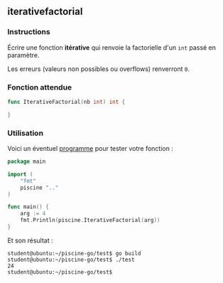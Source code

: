 ## iterativefactorial

### Instructions

Écrire une fonction **itérative** qui renvoie la factorielle d'un `int` passé en paramètre.

Les erreurs (valeurs non possibles ou overflows) renverront `0`.

### Fonction attendue

```go
func IterativeFactorial(nb int) int {

}
```

### Utilisation

Voici un éventuel [programme](TODO-LINK) pour tester votre fonction :

```go
package main

import (
	"fmt"
	piscine ".."
)

func main() {
	arg := 4
	fmt.Println(piscine.IterativeFactorial(arg))
}
```

Et son résultat :

```console
student@ubuntu:~/piscine-go/test$ go build
student@ubuntu:~/piscine-go/test$ ./test
24
student@ubuntu:~/piscine-go/test$
```
